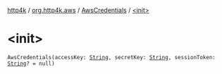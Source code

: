 [http4k](../../index.md) / [org.http4k.aws](../index.md) / [AwsCredentials](index.md) / [&lt;init&gt;](./-init-.md)

# &lt;init&gt;

`AwsCredentials(accessKey: `[`String`](https://kotlinlang.org/api/latest/jvm/stdlib/kotlin/-string/index.html)`, secretKey: `[`String`](https://kotlinlang.org/api/latest/jvm/stdlib/kotlin/-string/index.html)`, sessionToken: `[`String`](https://kotlinlang.org/api/latest/jvm/stdlib/kotlin/-string/index.html)`? = null)`